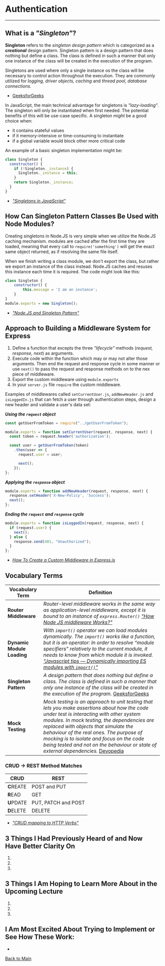 # Authentication
---

## What is a *"Singleton"*?

**Singleton** refers to the *singleton design pattern* which is categorized as a ***creational*** design pattern. Singleton pattern is a design pattern that does nothing but define a class. The class is defined in such a manner that only one instance of the class will be created in the execution of the program.

Singletons are used where only a single instance os the class will be necessary to control action throughout the execution. They are commonly utilized for *logging, driver objects, caching* and *thread pool, database connections.*

- [GeeksforGeeks](https://www.geeksforgeeks.org/singleton-design-pattern-introduction/)

In JavaScript, the main technical advantage for singletons is *"lazy-loading"*. The singleton will only be instantiated when first needed. The potential benefits of this will be use-case specific. A singleton *might* be a good choice when:
  - it contains stateful values
  - if it memory-intensive or time-consuming to instantiate
  - if a global variable would block other more critical code

An example of a basic singleton implementation might be:

```JavaScript
class Singleton {
  constructor() {
    if (!Singleton._instance) {
      Singleton._instance = this;
    }
    return Singleton._instance;
  }
}
```

- [*"Singletons in JavaScript"*](https://medium.com/@bretcameron/singletons-in-javascript-59655927b7d7)

## How Can Singleton Pattern Classes Be Used with Node Modules?

Creating singletons in Node.JS is very simple when we utilize the Node.JS caching mechanism. modules are cached after the first time they are loaded, meaning that every call to `require('something')` will get the exact same object returned, as if resolving the same file itself.

When we finish writing a class module, we don't export the class, but rather we export an instance of the class instead. Node.JS caches and resuses this instance each time it is required. The code might look like this:

```Javascript
class Singleton {
    constructor() {
        this.message = 'I am an instance';
    }
}
module.exports = new Singleton();
```

- [*"Node.JS and Singleton Pattern"*](https://medium.com/swlh/node-js-and-singleton-pattern-7b08d11c726a)

## Approach to Building a Middleware System for Express

1. Define a function that excepts the three *"lifecycle"* methods (*request, response, next*) as arguments.
1. Execute code within the function which may or may not alter those arguments. Then end the request and response cycle in some manner or use `next()` to pass the request and response methods on to the nex piece of middleware.
1. Export the custom middleware using `module.exports`
1. In your `server.js` file `require` the custom middleware.

Examples of middlewares called `setCurrentUser.js`, `addNewHeader.js` and `isLoggedIn.js` that can fetch a user through authentication steps, design a new header and validate a user's data set:

***Using the `request` object***

```Javascript
const getUserFromToken = require("../getUserFromToken");

module.exports = function setCurrentUser(request, response, next) {
  const token = request.header('authorization');

  const user = getUserFromToken(token)
    .then(user => {
      request.user = user;

      next();
    });
};
```

***Applying the `response` object***

```JavaScript
module.exports = function addNewHeader(request, response, next) {
  response.setHeader('X-New-Policy', 'Success');
  next();
};
```

***Ending the `request` and `response` cycle***

```JavaScript
module.exports = function isLoggedIn(request, response, next) {
  if (request.user) {
    next();
  } else {
    response.send(401, "Unauthorized");
  }
};
```

- [*How To Create a Custom Middleware in Express.js*](https://www.digitalocean.com/community/tutorials/nodejs-creating-your-own-express-middleware)

## Vocabulary Terms
| **Vocabulary Term** | **Definition** |
| --- | --- |
| **Router Middleware** | *Router-level middleware works in the same way as application-level middleware, except it is bound to an instance of `express.Router()`* [*"How Node JS middleware Works?"*](https://medium.com/@selvaganesh93/how-node-js-middleware-works-d8e02a936113#) |
| **Dynamic Module Loading** | *With `import()` operator we can load modules dynamically. The `import()` works like a function, but it is an operator: In order to resolve “module specifiers” relatively to the current module, it needs to know from which module it is invoked.* [*"Javascript tips — Dynamically importing ES modules with `import()`"*](https://medium.com/@leonardobrunolima/javascript-tips-dynamically-importing-es-modules-with-import-f0093dbba8e1) |
| **Singleton Pattern** | *A design pattern that does nothing but define a class. The class is defined in such a manner that only one instance of the class will be created in the execution of the program.* [GeeksforGeeks](https://www.geeksforgeeks.org/singleton-design-pattern-introduction/) |
| **Mock Testing** | *Mock testing is an approach to unit testing that lets you make assertions about how the code under test is interacting with other system modules. In mock testing, the dependencies are replaced with objects that simulate the behaviour of the real ones. The purpose of mocking is to isolate and focus on the code being tested and not on the behaviour or state of external dependencies.* [Devopedia](https://devopedia.org/mock-testing) |


### CRUD -> REST Method Matches

| **CRUD** | **REST** |
| --- | --- |
| **C**REATE | POST and PUT |
| **R**EAD | GET |
| **U**PDATE | PUT, PATCH and POST |
| **D**ELETE | DELETE |

- [*"CRUD mapping to HTTP Verbs"*](https://medium.com/@ritika.atal.work/crud-mapping-to-http-verbs-354a3c0009f5)

## 3 Things I Had Previously Heard of and Now Have Better Clarity On

1. 
1. 
1. 

## 3 Things I Am Hoping to Learn More About in the Upcoming Lecture

1. 
1. 
1. 

## I Am Most Excited About Trying to Implement or See How These Work:

- 


[Back to Main](../README.md)